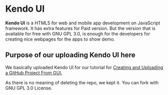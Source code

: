 <h1>Kendo UI </h1>

<p><strong>Kendo UI</strong> is a HTML5  for web and mobile app development on JavaScript framework. It has extra features for Paid version. But the version that is available for free with GNU GPL 3.0, is enough for the developers for creating nice webpages for the apps to show demo.</p>

<h2>Purpose of our uploading Kendo UI here</h2>

<p>We basically uploaded Kendo UI for our tutorial for <a href="http://thecustomizewindows.com/2013/02/creating-and-uploading-a-github-project-from-gui/">Creating and Uploading a GitHub Project From GUI.</a> </p>

<p>As there is no meaning of deleting the repo, we kept it. You can fork with GNU GPL 3.0 License. </p>
